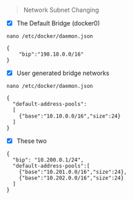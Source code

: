 > Network Subnet Changing
- [x] The Default Bridge (docker0)
```
nano /etc/docker/daemon.json

{
    "bip":"198.18.0.0/16"
}
```
- [x] User generated bridge networks
```
nano /etc/docker/daemon.json

{
  "default-address-pools":
  [
    {"base":"10.10.0.0/16","size":24}
  ]
}
```
- [x] These two
```
{
  "bip": "10.200.0.1/24",
  "default-address-pools":[
    {"base":"10.201.0.0/16","size":24},
    {"base":"10.202.0.0/16","size":24}
  ]
}
```
